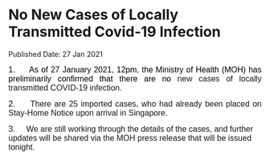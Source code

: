 <html>
    <meta http-equiv="Content-Type" content="text/html; charset=utf-8"/>
    <meta charset="utf-8"/>
    <title>No New Cases of Locally Transmitted Covid-19 Infection</title>
    <body><h1>No New Cases of Locally Transmitted Covid-19 Infection</h1>
    <p>Published Date: 27 Jan 2021</p> <p style="text-align: justify;"><span style="font-size: 16px; font-family: Arial;"><span style="color: black;">1.&nbsp; &nbsp; &nbsp;As of 27 January 2021, 12pm, </span></span><span style="font-size: 16px; font-family: Arial;"><span style="color: black;">the Ministry of Health (MOH) has preliminarily confirmed that there are no </span></span><span style="font-size: 16px; font-family: Arial;">new cases of locally transmitted COVID-19 infection.</span><span style="font-size: 16px; font-family: Arial;"> </span></p> <p style="text-align: justify;"><span style="color: black; font-size: 16px; font-family: Arial;">2.&nbsp; &nbsp; &nbsp;</span><span style="text-align: left; font-size: 16px; font-family: Arial;">There are 25 imported cases, who had already been placed on Stay-Home Notice upon arrival in Singapore</span><span style="text-align: left; font-size: 16px; font-family: Arial;">.</span></p><p><p><span style="font-size: 16px; font-family: Arial;">3.&nbsp; &nbsp; &nbsp;</span><span style="font-family: Arial; font-size: 16px;">We are still working through the details of the cases, and further updates will be shared via the MOH press release that will be issued tonight.</span></p></p></body>
</html>
